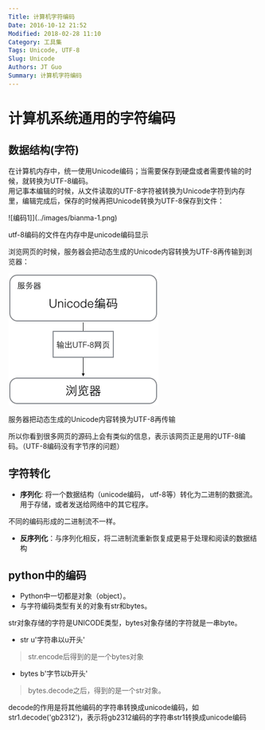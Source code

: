 ```yaml
---
Title: 计算机字符编码
Date: 2016-10-12 21:52
Modified: 2018-02-28 11:10
Category: 工具集
Tags: Unicode, UTF-8
Slug: Unicode
Authors: JT Guo
Summary: 计算机字符编码
---
```

# 计算机系统通用的字符编码

## 数据结构(字符)

在计算机内存中，统一使用Unicode编码；当需要保存到硬盘或者需要传输的时候，就转换为UTF-8编码。  
用记事本编辑的时候，从文件读取的UTF-8字符被转换为Unicode字符到内存里，编辑完成后，保存的时候再把Unicode转换为UTF-8保存到文件：

![编码1]](../images/bianma-1.png)

utf-8编码的文件在内存中是unicode编码显示

浏览网页的时候，服务器会把动态生成的Unicode内容转换为UTF-8再传输到浏览器：

![编码2](../images/bianma-2.png)

服务器把动态生成的Unicode内容转换为UTF-8再传输

所以你看到很多网页的源码上会有类似<meta charset="UTF-8" />的信息，表示该网页正是用的UTF-8编码。（UTF-8编码没有字节序的问题）

## 字符转化

+ **序列化**: 将一个数据结构（unicode编码， utf-8等）转化为二进制的数据流。用于存储，或者发送给网络中的其它程序。

不同的编码形成的二进制流不一样。

+ **反序列化**：与序列化相反，将二进制流重新恢复成更易于处理和阅读的数据结构

## python中的编码

+ Python中一切都是对象（object）。
+ 与字符编码类型有关的对象有str和bytes。

str对象存储的字符是UNICODE类型，bytes对象存储的字符就是一串byte。

+ str u'字符串以u开头'
> str.encode后得到的是一个bytes对象
+ bytes b'字节以b开头'
> bytes.decode之后，得到的是一个str对象。

 decode的作用是将其他编码的字符串转换成unicode编码，如str1.decode('gb2312')，表示将gb2312编码的字符串str1转换成unicode编码
